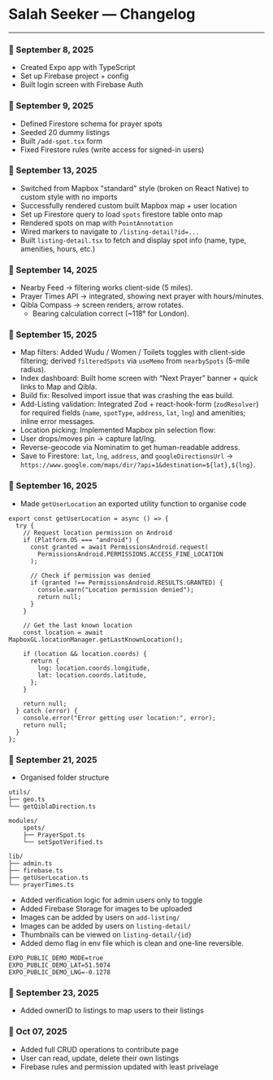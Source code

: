 # Salah Seeker — Changelog

---

### 📅 September 8, 2025

- Created Expo app with TypeScript
- Set up Firebase project + config
- Built login screen with Firebase Auth

### 📅 September 9, 2025

- Defined Firestore schema for prayer spots
- Seeded 20 dummy listings
- Built `/add-spot.tsx` form
- Fixed Firestore rules (write access for signed-in users)

### 📅 September 13, 2025

- Switched from Mapbox "standard" style (broken on React Native) to custom style with no imports
- Successfully rendered custom built Mapbox map + user location
- Set up Firestore query to load `spots` firestore table onto map
- Rendered spots on map with `PointAnnotation`
- Wired markers to navigate to `/listing-detail?id=...`
- Built `listing-detail.tsx` to fetch and display spot info (name, type, amenities, hours, etc.)

### 📅 September 14, 2025

- Nearby Feed → filtering works client-side (5 miles).
- Prayer Times API → integrated, showing next prayer with hours/minutes.
- Qibla Compass → screen renders, arrow rotates.
  - Bearing calculation correct (~118° for London).

### 📅 September 15, 2025

- Map filters: Added Wudu / Women / Toilets toggles with client-side filtering; derived `filteredSpots` via `useMemo` from `nearbySpots` (5-mile radius).
- Index dashboard: Built home screen with “Next Prayer” banner + quick links to Map and Qibla.
- Build fix: Resolved import issue that was crashing the eas build.
- Add-Listing validation: Integrated Zod + react-hook-form (`zodResolver`) for required fields (`name`, `spotType`, `address`, `lat`, `lng`) and amenities; inline error messages.
- Location picking: Implemented Mapbox pin selection flow:
- User drops/moves pin → capture lat/lng.
- Reverse-geocode via Nominatim to get human-readable address.
- Save to Firestore: `lat`, `lng`, `address`, and `googleDirectionsUrl` →
  `https://www.google.com/maps/dir/?api=1&destination=${lat},${lng}`.

### 📅 September 16, 2025

- Made `getUserLocation` an exported utility function to organise code

```
export const getUserLocation = async () => {
  try {
    // Request location permission on Android
    if (Platform.OS === "android") {
      const granted = await PermissionsAndroid.request(
        PermissionsAndroid.PERMISSIONS.ACCESS_FINE_LOCATION
      );

      // Check if permission was denied
      if (granted !== PermissionsAndroid.RESULTS.GRANTED) {
        console.warn("Location permission denied");
        return null;
      }
    }

    // Get the last known location
    const location = await MapboxGL.locationManager.getLastKnownLocation();

    if (location && location.coords) {
      return {
        lng: location.coords.longitude,
        lat: location.coords.latitude,
      };
    }

    return null;
  } catch (error) {
    console.error("Error getting user location:", error);
    return null;
  }
};
```

### 📅 September 21, 2025

- Organised folder structure

```
utils/
├── geo.ts
└── getQiblaDirection.ts

modules/
    spots/
    ├── PrayerSpot.ts
    └── setSpotVerified.ts

lib/
├── admin.ts
├── firebase.ts
├── getUserLocation.ts
└── prayerTimes.ts
```

- Added verification logic for admin users only to toggle
- Added Firebase Storage for images to be uploaded
- Images can be added by users on `add-listing/`
- Images can be added by users on `listing-detail/`
- Thumbnails can be viewed on `listing-detail/{id}`
- Added demo flag in env file which is clean and one-line reversible.

```
EXPO_PUBLIC_DEMO_MODE=true
EXPO_PUBLIC_DEMO_LAT=51.5074
EXPO_PUBLIC_DEMO_LNG=-0.1278
```

### 📅 September 23, 2025

- Added ownerID to listings to map users to their listings

### 📅 Oct 07, 2025

- Added full CRUD operations to contribute page
- User can read, update, delete their own listings
- Firebase rules and permission updated with least privelage
